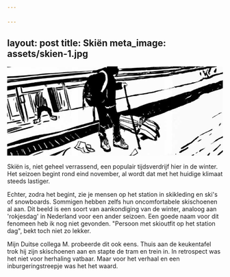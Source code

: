 ```yaml
---

---
```

layout: post
title: Skiën
meta_image: assets/skien-1.jpg
---

![Dagelijkse dingen in Zwitserland vanuit Nederlands perspectief](assets/skien-1.jpg)

Skiën is, niet geheel verrassend, een populair tijdsverdrijf hier in de winter. Het seizoen begint rond eind november, al wordt dat met het huidige klimaat steeds lastiger.

Echter, zodra het begint, zie je mensen op het station in skikleding en ski's of snowboards. Sommigen hebben zelfs hun oncomfortabele skischoenen al aan. Dit beeld is een soort van aankondiging van de winter, analoog aan 'rokjesdag' in Nederland voor een ander seizoen. Een goede naam voor dit fenomeen heb ik nog niet gevonden. "Persoon met skioutfit op het station dag", bekt toch niet zo lekker.

Mijn Duitse collega M. probeerde dit ook eens. Thuis aan de keukentafel trok hij zijn skischoenen aan en stapte de tram en trein in. In retrospect was het niet voor herhaling vatbaar. Maar voor het verhaal en een inburgeringstreepje was het het waard.
